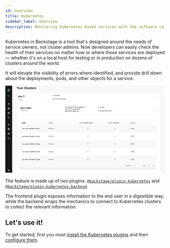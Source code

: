 ```yaml
---
id: overview
title: Kubernetes
sidebar_label: Overview
description: Monitoring Kubernetes based services with the software catalog
---
```


Kubernetes in Backstage is a tool that's designed around the needs of service
owners, not cluster admins. Now developers can easily check the health of their
services no matter how or where those services are deployed — whether it's on a
local host for testing or in production on dozens of clusters around the world.

It will elevate the visibility of errors where identified, and provide drill
down about the deployments, pods, and other objects for a service.

![Kubernetes plugin screenshot](../../assets/features/kubernetes/backstage-k8s-2-deployments.png)

The feature is made up of two plugins:
[`@backstage/plugin-kubernetes`](https://github.com/backstage/backstage/tree/master/plugins/kubernetes)
and
[`@backstage/plugin-kubernetes-backend`](https://github.com/backstage/backstage/tree/master/plugins/kubernetes-backend).

The frontend plugin exposes information to the end user in a digestible way,
while the backend wraps the mechanics to connect to Kubernetes clusters to
collect the relevant information.

## Let's use it!

To get started, first you must [install the Kubernetes plugins](installation.md)
and then [configure them](configuration.md).

